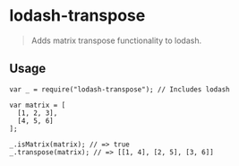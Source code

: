 # lodash-transpose

> Adds matrix transpose functionality to lodash.

## Usage

    var _ = require("lodash-transpose"); // Includes lodash

    var matrix = [
      [1, 2, 3],
      [4, 5, 6]
    ];

    _.isMatrix(matrix); // => true
    _.transpose(matrix); // => [[1, 4], [2, 5], [3, 6]]
